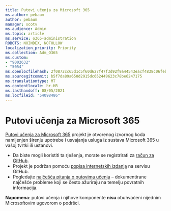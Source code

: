```yaml
---
title: Putovi učenja za Microsoft 365
ms.author: pebaum
author: pebaum
manager: scotv
ms.audience: Admin
ms.topic: article
ms.service: o365-administration
ROBOTS: NOINDEX, NOFOLLOW
localization_priority: Priority
ms.collection: Adm_O365
ms.custom:
- "9002632"
- "5054"
ms.openlocfilehash: 2f0872cc65d1c5f60d627f47f3d92f9a44543eacf4838c06feb04c082c88e29d
ms.sourcegitcommit: b5f7da89a650d2915dc652449623c78be6247175
ms.translationtype: MT
ms.contentlocale: hr-HR
ms.lasthandoff: 08/05/2021
ms.locfileid: "54098486"
---
```

# <a name="microsoft-365-learning-pathways"></a>Putovi učenja za Microsoft 365

[Putovi učenja za Microsoft 365](https://docs.microsoft.com/office365/customlearning/) projekt je otvorenog izvornog koda namijenjen širenju upotrebe i usvajanja usluga iz sustava Microsoft 365 u vašoj tvrtki ili ustanovi.

- Da biste mogli koristiti ta rješenja, morate se registrirati za [račun za GitHub](https://aka.ms/joingithub).
- Projekt je podržan pomoću [popisa internetskih izdanja](https://aka.ms/CustomLearningHelp) na servisu GitHub.
- Pogledajte [najčešća pitanja o putovima učenja](https://docs.microsoft.com/office365/customlearning/faq) – dokumentirane najčešće probleme koji se često ažuriraju na temelju povratnih informacija.

**Napomena**: putovi učenja i njihove komponente **nisu** obuhvaćeni nijednim Microsoftovim ugovorom o podršci.

